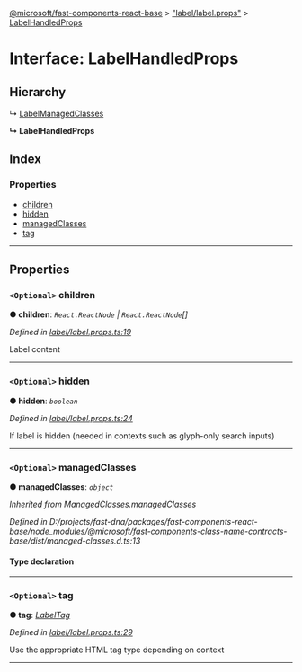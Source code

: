 [@microsoft/fast-components-react-base](../README.md) > ["label/label.props"](../modules/_label_label_props_.md) > [LabelHandledProps](../interfaces/_label_label_props_.labelhandledprops.md)

# Interface: LabelHandledProps

## Hierarchy

↳  [LabelManagedClasses](_label_label_props_.labelmanagedclasses.md)

**↳ LabelHandledProps**

## Index

### Properties

* [children](_label_label_props_.labelhandledprops.md#children)
* [hidden](_label_label_props_.labelhandledprops.md#hidden)
* [managedClasses](_label_label_props_.labelhandledprops.md#managedclasses)
* [tag](_label_label_props_.labelhandledprops.md#tag)

---

## Properties

<a id="children"></a>

### `<Optional>` children

**● children**: *`React.ReactNode` \| `React.ReactNode`[]*

*Defined in [label/label.props.ts:19](https://github.com/Microsoft/fast-dna/blob/164dd3ca/packages/fast-components-react-base/src/label/label.props.ts#L19)*

Label content

___
<a id="hidden"></a>

### `<Optional>` hidden

**● hidden**: *`boolean`*

*Defined in [label/label.props.ts:24](https://github.com/Microsoft/fast-dna/blob/164dd3ca/packages/fast-components-react-base/src/label/label.props.ts#L24)*

If label is hidden (needed in contexts such as glyph-only search inputs)

___
<a id="managedclasses"></a>

### `<Optional>` managedClasses

**● managedClasses**: *`object`*

*Inherited from ManagedClasses.managedClasses*

*Defined in D:/projects/fast-dna/packages/fast-components-react-base/node_modules/@microsoft/fast-components-class-name-contracts-base/dist/managed-classes.d.ts:13*

#### Type declaration

___
<a id="tag"></a>

### `<Optional>` tag

**● tag**: *[LabelTag](../enums/_label_label_props_.labeltag.md)*

*Defined in [label/label.props.ts:29](https://github.com/Microsoft/fast-dna/blob/164dd3ca/packages/fast-components-react-base/src/label/label.props.ts#L29)*

Use the appropriate HTML tag type depending on context

___

